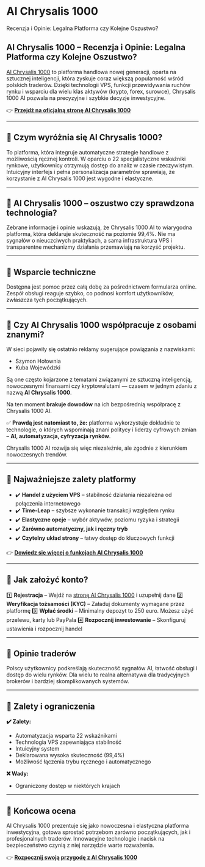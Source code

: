# AI Chrysalis 1000
Recenzja i Opinie: Legalna Platforma czy Kolejne Oszustwo?

## AI Chrysalis 1000 – Recenzja i Opinie: Legalna Platforma czy Kolejne Oszustwo?

[AI Chrysalis 1000](https://aichrysalis1000.pl) to platforma handlowa nowej generacji, oparta na sztucznej inteligencji, która zyskuje coraz większą popularność wśród polskich traderów. Dzięki technologii VPS, funkcji przewidywania ruchów rynku i wsparciu dla wielu klas aktywów (krypto, forex, surowce), Chrysalis 1000 AI pozwala na precyzyjne i szybkie decyzje inwestycyjne.

👉 **[Przejdź na oficjalną stronę AI Chrysalis 1000](https://aichrysalis1000.pl)**

---

## 📌 Czym wyróżnia się AI Chrysalis 1000?

To platforma, która integruje automatyczne strategie handlowe z możliwością ręcznej kontroli. W oparciu o 22 specjalistyczne wskaźniki rynkowe, użytkownicy otrzymują dostęp do analiz w czasie rzeczywistym. Intuicyjny interfejs i pełna personalizacja parametrów sprawiają, że korzystanie z AI Chrysalis 1000 jest wygodne i elastyczne.

---

## 📌 AI Chrysalis 1000 – oszustwo czy sprawdzona technologia?

Zebrane informacje i opinie wskazują, że Chrysalis 1000 AI to wiarygodna platforma, która deklaruje skuteczność na poziomie 99,4%. Nie ma sygnałów o nieuczciwych praktykach, a sama infrastruktura VPS i transparentne mechanizmy działania przemawiają na korzyść projektu.

---

## 📌 Wsparcie techniczne

Dostępna jest pomoc przez całą dobę za pośrednictwem formularza online. Zespół obsługi reaguje szybko, co podnosi komfort użytkowników, zwłaszcza tych początkujących.

---

## 📌 Czy AI Chrysalis 1000 współpracuje z osobami znanymi?

W sieci pojawiły się ostatnio reklamy sugerujące powiązania z nazwiskami:

- Szymon Hołownia
- Kuba Wojewódzki

Są one często kojarzone z tematami związanymi ze sztuczną inteligencją, nowoczesnymi finansami czy kryptowalutami — czasem w jednym zdaniu z nazwą **AI Chrysalis 1000**.

Na ten moment **brakuje dowodów** na ich bezpośrednią współpracę z Chrysalis 1000 AI.

✅ **Prawdą jest natomiast to, że:** platforma wykorzystuje dokładnie te technologie, o których wspominają znani politycy i liderzy cyfrowych zmian – **AI, automatyzacja, cyfryzacja rynków**.

Chrysalis 1000 AI rozwija się więc niezależnie, ale zgodnie z kierunkiem nowoczesnych trendów.

---

## 📌 Najważniejsze zalety platformy

- ✔️ **Handel z użyciem VPS** – stabilność działania niezależna od połączenia internetowego
- ✔️ **Time-Leap** – szybsze wykonanie transakcji względem rynku
- ✔️ **Elastyczne opcje** – wybór aktywów, poziomu ryzyka i strategii
- ✔️ **Zarówno automatyczny, jak i ręczny tryb**
- ✔️ **Czytelny układ strony** – łatwy dostęp do kluczowych funkcji

👉 **[Dowiedz się więcej o funkcjach AI Chrysalis 1000](https://aichrysalis1000.pl)**

---

## 📌 Jak założyć konto?

1️⃣ **Rejestracja** – Wejdź na [stronę AI Chrysalis 1000](https://aichrysalis1000.pl) i uzupełnij dane
2️⃣ **Weryfikacja tożsamości (KYC)** – Załaduj dokumenty wymagane przez platformę
3️⃣ **Wpłać środki** – Minimalny depozyt to 250 euro. Możesz użyć przelewu, karty lub PayPala
4️⃣ **Rozpocznij inwestowanie** – Skonfiguruj ustawienia i rozpocznij handel

---

## 📌 Opinie traderów

Polscy użytkownicy podkreślają skuteczność sygnałów AI, łatwość obsługi i dostęp do wielu rynków. Dla wielu to realna alternatywa dla tradycyjnych brokerów i bardziej skomplikowanych systemów.

---

## 📌 Zalety i ograniczenia

**✔️ Zalety:**
- Automatyzacja wsparta 22 wskaźnikami
- Technologia VPS zapewniająca stabilność
- Intuicyjny system
- Deklarowana wysoka skuteczność (99,4%)
- Możliwość łączenia trybu ręcznego i automatycznego

**❌ Wady:**
- Ograniczony dostęp w niektórych krajach

---

## 📌 Końcowa ocena

AI Chrysalis 1000 prezentuje się jako nowoczesna i elastyczna platforma inwestycyjna, gotowa sprostać potrzebom zarówno początkujących, jak i profesjonalnych traderów. Innowacyjne technologie i nacisk na bezpieczeństwo czynią z niej narzędzie warte rozważenia.

👉 **[Rozpocznij swoją przygodę z AI Chrysalis 1000](https://aichrysalis1000.pl)** 
